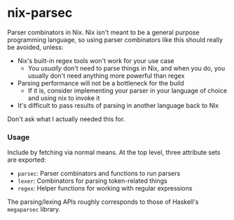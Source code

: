 # nix-parsec

Parser combinators in Nix. Nix isn't meant to be a general purpose programming
language, so using parser combinators like this should really be avoided,
unless:

- Nix's built-in regex tools won't work for your use case
  - You _usually_ don't need to parse things in Nix, and when you do, you
    usually don't need anything more powerful than regex
- Parsing performance will not be a bottleneck for the build
  - If it is, consider implementing your parser in your language of choice and
    using nix to invoke it
- It's difficult to pass results of parsing in another language back to Nix

Don't ask what I actually needed this for.

### Usage

Include by fetching via normal means. At the top level, three attribute sets are
exported:

- `parsec`: Parser combinators and functions to run parsers
- `lexer`: Combinators for parsing token-related things
- `regex`: Helper functions for working with regular expressions

The parsing/lexing APIs roughly corresponds to those of Haskell's `megaparsec`
library.

